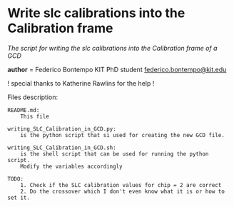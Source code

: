 # Write slc calibrations into the Calibration frame
*The script for writing the slc calibrations into the Calibration frame of a GCD*

__author__ = Federico Bontempo KIT PhD student <federico.bontempo@kit.edu>

! special thanks to Katherine Rawlins for the help !

Files description:

    README.md:
        This file

    writing_SLC_Calibration_in_GCD.py: 
        is the python script that si used for creating the new GCD file. 

    writing_SLC_Calibration_in_GCD.sh:
        is the shell script that can be used for running the python script. 
        Modify the variables accordingly

    TODO: 
        1. Check if the SLC calibration values for chip = 2 are correct 
        2. Do the crossover which I don't even know what it is or how to set it.
